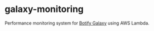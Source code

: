# galaxy-monitoring

Performance monitoring system for [Botify Galaxy](https://github.com/zallek/galaxy) using AWS Lambda.
